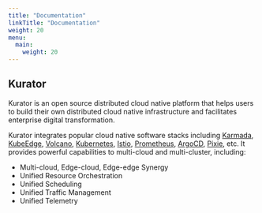 ```yaml
---
title: "Documentation"
linkTitle: "Documentation"
weight: 20
menu:
  main:
    weight: 20
---
```


## Kurator

Kurator is an open source distributed cloud native platform that helps users to build their own distributed cloud native infrastructure and facilitates enterprise digital transformation.

Kurator integrates popular cloud native software stacks including [Karmada](https://github.com/karmada-io/karmada), [KubeEdge](https://github.com/kubeedge/kubeedge), [Volcano](https://github.com/volcano-sh/volcano), [Kubernetes](https://github.com/kubernetes/kubernetes), [Istio](https://github.com/istio/istio), [Prometheus](https://github.com/prometheus/prometheus), [ArgoCD](https://github.com/argoproj/argo-cd), [Pixie](https://github.com/pixie-io/pixie), etc.
It provides powerful capabilities to multi-cloud and multi-cluster, including:

- Multi-cloud, Edge-cloud, Edge-edge Synergy
- Unified Resource Orchestration
- Unified Scheduling
- Unified Traffic Management
- Unified Telemetry
